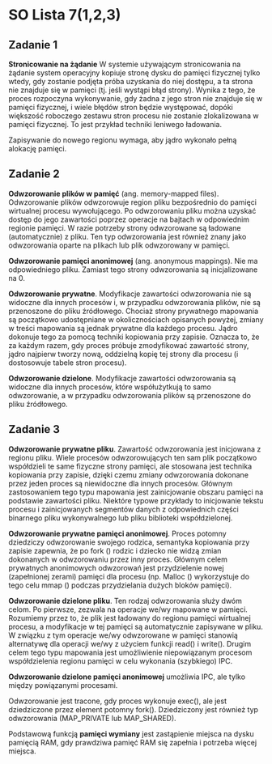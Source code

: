 # SO Lista 7(1,2,3)

## Zadanie 1

**Stronicowanie na żądanie** W systemie używającym stronicowania na żądanie system operacyjny kopiuje stronę dysku do pamięci fizycznej tylko wtedy, gdy zostanie podjęta próba uzyskania do niej dostępu, a ta strona nie znajduje się w pamięci (tj. jeśli wystąpi błąd strony). Wynika z tego, że proces rozpoczyna wykonywanie, gdy żadna z jego stron nie znajduje się w pamięci fizycznej, i wiele błędów stron będzie występować, dopóki większość roboczego zestawu stron procesu nie zostanie zlokalizowana w pamięci fizycznej. To jest przykład techniki leniwego ładowania.


Zapisywanie do nowego regionu wymaga, aby jądro wykonało pełną alokację pamięci.

## Zadanie 2

**Odwzorowanie plików w pamięć** (ang. memory-mapped files). Odwzorowanie plików odwzorowuje region pliku bezpośrednio do pamięci wirtualnej procesu wywołującego. Po odwzorowaniu pliku można uzyskać dostęp do jego zawartości poprzez operacje na bajtach w odpowiednim regionie pamięci. W razie potrzeby strony odwzorowane są ładowane (automatycznie) z pliku. Ten typ odwzorowania jest również znany jako odwzorowania oparte na plikach lub plik odwzorowany w pamięci.

**Odwzorowanie pamięci anonimowej** (ang. anonymous mappings). Nie ma odpowiedniego pliku. Zamiast tego strony odwzorowania są inicjalizowane na 0.

**Odwzorowanie prywatne**. Modyfikacje zawartości odwzorowania nie są widoczne dla innych procesów i, w przypadku odwzorowania plików, nie są przenoszone do pliku źródłowego. Chociaż strony prywatnego mapowania są początkowo udostępniane w okolicznościach opisanych powyżej, zmiany w treści mapowania są jednak prywatne dla każdego procesu. Jądro dokonuje tego za pomocą techniki kopiowania przy zapisie. Oznacza to, że za każdym razem, gdy proces próbuje zmodyfikować zawartość strony, jądro najpierw tworzy nową, oddzielną kopię tej strony dla procesu (i dostosowuje tabele stron procesu).

**Odwzorowanie dzielone**. Modyfikacje zawartości odwzorowania są widoczne dla innych procesów, które współużytkują to samo odwzorowanie, a w przypadku odwzorowania plików są przenoszone do pliku źródłowego.

## Zadanie 3

**Odwzorowanie prywatne pliku**. Zawartość odwzorowania jest inicjowana z regionu pliku. Wiele procesów odwzorowujących ten sam plik początkowo współdzieli te same fizyczne strony pamięci, ale stosowana jest technika kopiowania przy zapisie, dzięki czemu zmiany odwzorowania dokonane przez jeden proces są niewidoczne dla innych procesów. Głównym zastosowaniem tego typu mapowania jest zainicjowanie obszaru pamięci na podstawie zawartości pliku. Niektóre typowe przykłady to inicjowanie tekstu procesu i zainicjowanych segmentów danych z odpowiednich części binarnego pliku wykonywalnego lub pliku biblioteki współdzielonej.

**Odwzorowanie prywatne pamięci anonimowej**. Proces potomny dziedziczy odwzorowanie swojego rodzica, semantyka kopiowania przy zapisie zapewnia, że po fork () rodzic i dziecko nie widzą zmian dokonanych w odwzorowaniu przez inny proces. Głównym celem prywatnych anonimowych odwzorowań jest przydzielenie nowej (zapełnionej zerami) pamięci dla procesu (np. Malloc () wykorzystuje do tego celu mmap () podczas przydzielania dużych bloków pamięci).

**Odwzorowanie dzielone pliku**. Ten rodzaj odwzorowania służy dwóm celom. Po pierwsze, zezwala na operacje we/wy mapowane w pamięci. Rozumiemy przez to, że plik jest ładowany do regionu pamięci wirtualnej procesu, a modyfikacje w tej pamięci są automatycznie zapisywane w pliku. W związku z tym operacje we/wy odwzorowane w pamięci stanowią alternatywę dla operacji we/wy z użyciem funkcji read() i write(). Drugim celem tego typu mapowania jest umożliwienie niepowiązanym procesom współdzielenia regionu pamięci w celu wykonania (szybkiego) IPC.

**Odwzorowanie dzielone pamięci anonimowej** umożliwia IPC, ale tylko między powiązanymi procesami.

Odwzorowanie jest tracone, gdy proces wykonuje exec(), ale jest dziedziczone przez element potomny fork(). Dziedziczony jest również typ odwzorowania (MAP_PRIVATE lub MAP_SHARED).

Podstawową funkcją **pamięci wymiany** jest zastąpienie miejsca na dysku pamięcią RAM, gdy prawdziwa pamięć RAM się zapełnia i potrzeba więcej miejsca.
